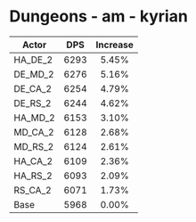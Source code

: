 # Dungeons - am - kyrian
| Actor | DPS | Increase |
|---|:---:|:---:|
|HA_DE_2|6293|5.45%|
|DE_MD_2|6276|5.16%|
|DE_CA_2|6254|4.79%|
|DE_RS_2|6244|4.62%|
|HA_MD_2|6153|3.10%|
|MD_CA_2|6128|2.68%|
|MD_RS_2|6124|2.61%|
|HA_CA_2|6109|2.36%|
|HA_RS_2|6093|2.09%|
|RS_CA_2|6071|1.73%|
|Base|5968|0.00%|
